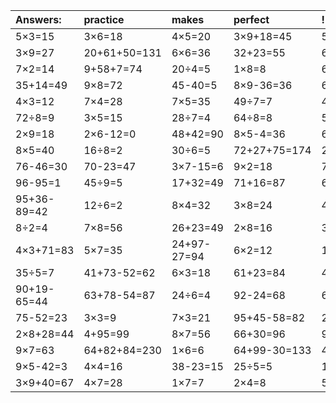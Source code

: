 | Answers: | practice | makes | perfect | ! |
| :--- | :--- | :--- | :--- | :--- |
| 5×3=15 | 3×6=18 | 4×5=20 | 3×9+18=45 | 5×6-27=3 | 
| 3×9=27 | 20+61+50=131 | 6×6=36 | 32+23=55 | 65-17=48 | 
| 7×2=14 | 9+58+7=74 | 20÷4=5 | 1×8=8 | 65+33=98 | 
| 35+14=49 | 9×8=72 | 45-40=5 | 8×9-36=36 | 6×9=54 | 
| 4×3=12 | 7×4=28 | 7×5=35 | 49÷7=7 | 4×8-4=28 | 
| 72÷8=9 | 3×5=15 | 28÷7=4 | 64÷8=8 | 56+44+48=148 | 
| 2×9=18 | 2×6-12=0 | 48+42=90 | 8×5-4=36 | 61+46-57=50 | 
| 8×5=40 | 16÷8=2 | 30÷6=5 | 72+27+75=174 | 2+35=37 | 
| 76-46=30 | 70-23=47 | 3×7-15=6 | 9×2=18 | 70+63+38=171 | 
| 96-95=1 | 45÷9=5 | 17+32=49 | 71+16=87 | 6×4=24 | 
| 95+36-89=42 | 12÷6=2 | 8×4=32 | 3×8=24 | 40-12=28 | 
| 8÷2=4 | 7×8=56 | 26+23=49 | 2×8=16 | 34+5+16=55 | 
| 4×3+71=83 | 5×7=35 | 24+97-27=94 | 6×2=12 | 16÷2=8 | 
| 35÷5=7 | 41+73-52=62 | 6×3=18 | 61+23=84 | 4×2=8 | 
| 90+19-65=44 | 63+78-54=87 | 24÷6=4 | 92-24=68 | 6×5=30 | 
| 75-52=23 | 3×3=9 | 7×3=21 | 95+45-58=82 | 23+90+89=202 | 
| 2×8+28=44 | 4+95=99 | 8×7=56 | 66+30=96 | 97-93=4 | 
| 9×7=63 | 64+82+84=230 | 1×6=6 | 64+99-30=133 | 46+98+58=202 | 
| 9×5-42=3 | 4×4=16 | 38-23=15 | 25÷5=5 | 17+68=85 | 
| 3×9+40=67 | 4×7=28 | 1×7=7 | 2×4=8 | 52+91+42=185 | 
